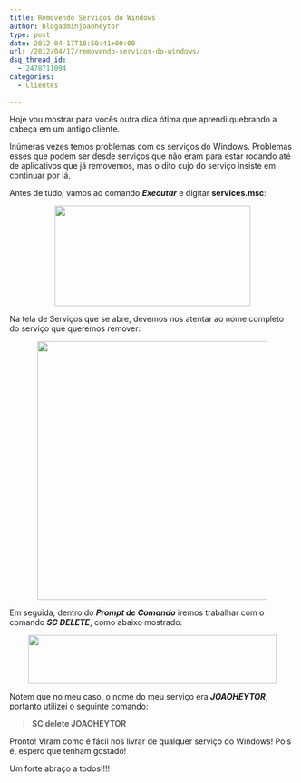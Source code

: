 ```yaml
---
title: Removendo Serviços do Windows
author: blogadminjoaoheytor
type: post
date: 2012-04-17T18:50:41+00:00
url: /2012/04/17/removendo-servicos-do-windows/
dsq_thread_id:
  - 2478711094
categories:
  - Clientes

---
```

Hoje vou mostrar para vocês outra dica ótima que aprendi quebrando a cabeça em um antigo cliente.

Inúmeras vezes temos problemas com os serviços do Windows. Problemas esses que podem ser desde serviços que não eram para estar rodando até de aplicativos que já removemos, mas o dito cujo do serviço insiste em continuar por lá.

Antes de tudo, vamos ao comando **_Executar_** e digitar **services.msc**:

<p style="text-align: center">
  <a href="/img/sites/4/2012/04/img01.png"><img loading="lazy" class="alignnone size-full wp-image-520" title="img01" src="/img/sites/4/2012/04/img01.png" alt="" width="345" height="177" /></a>
</p>

Na tela de Serviços que se abre, devemos nos atentar ao nome completo do serviço que queremos remover:

<p style="text-align: center">
  <a href="/img/sites/4/2012/04/img02.png"><img loading="lazy" class="alignnone size-full wp-image-521" title="img02" src="/img/sites/4/2012/04/img02.png" alt="" width="406" height="456" /></a>
</p>

Em seguida, dentro do **_Prompt de Comando_** iremos trabalhar com o comando **_SC DELETE_**, como abaixo mostrado:

<p style="text-align: center">
  <a href="/img/sites/4/2012/04/img03.png"><img loading="lazy" class="alignnone size-full wp-image-522" title="img03" src="/img/sites/4/2012/04/img03.png" alt="" width="438" height="86" /></a>
</p>

Notem que no meu caso, o nome do meu serviço era **_JOAOHEYTOR_**, portanto utilizei o seguinte comando:

> **SC delete JOAOHEYTOR** 

Pronto! Viram como é fácil nos livrar de qualquer serviço do Windows! Pois é, espero que tenham gostado!

Um forte abraço a todos!!!!